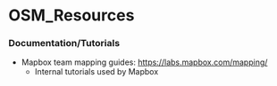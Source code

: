 # OSM_Resources

### Documentation/Tutorials
* Mapbox team mapping guides:  https://labs.mapbox.com/mapping/
  * Internal tutorials used by Mapbox
